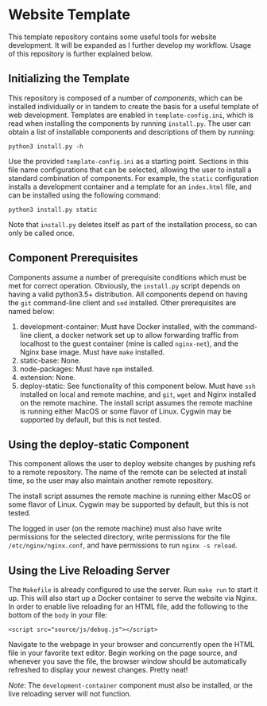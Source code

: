 # Website Template

This template repository contains some useful tools for website development.
It will be expanded as I further develop my workflow. Usage of this repository
is further explained below.

## Initializing the Template

This repository is composed of a number of _components_, which can be installed
individually or in tandem to create the basis for a useful template of web
development. Templates are enabled in `template-config.ini`, which is read when
installing the components by running `install.py`. The user can obtain a list
of installable components and descriptions of them by running:

```
python3 install.py -h
```

Use the provided `template-config.ini` as a starting point. Sections in this
file name configurations that can be selected, allowing the user to install
a standard combination of components. For example, the `static` configuration
installs a development container and a template for an `index.html` file, and
can be installed using the following command:

```
python3 install.py static
```

Note that `install.py` deletes itself as part of the installation process, so
can only be called once.

## Component Prerequisites

Components assume a number of prerequisite conditions which must be met for
correct operation. Obviously, the `install.py` script depends on having a valid
python3.5+ distribution. All components depend on having the `git` command-line
client and `sed` installed. Other prerequisites are named below:

1. development-container: Must have Docker installed, with the command-line
client, a docker network set up to allow forwarding traffic from localhost to
the guest container (mine is called `nginx-net`), and the Nginx base image.
Must have `make` installed.
2. static-base: None.
3. node-packages: Must have `npm` installed.
4. extension: None.
5. deploy-static: See functionality of this component below. Must have `ssh`
installed on local and remote machine, and `git`, `wget` and Nginx installed on
the remote machine. The install script assumes the remote machine is running
either MacOS or some flavor of Linux. Cygwin may be supported by default, but
this is not tested.

## Using the deploy-static Component

This component allows the user to deploy website changes by pushing refs to a
remote repository. The name of the remote can be selected at install time, so
the user may also maintain another remote repository.

The install script assumes the remote machine is running either MacOS or some
flavor of Linux. Cygwin may be supported by default, but this is not tested.

The logged in user (on the remote machine) must also have write permissions for
the selected directory, write permissions for the file `/etc/nginx/nginx.conf`,
and have permissions to run `nginx -s reload`.

## Using the Live Reloading Server

The `Makefile` is already configured to use the server. Run `make run` to start
it up. This will also start up a Docker container to serve the website via
Nginx. In order to enable live reloading for an HTML file, add the following to
the bottom of the `body` in your file:

```
<script src="source/js/debug.js"></script>
```

Navigate to the webpage in your browser and concurrently open the HTML file in
your favorite text editor. Begin working on the page source, and whenever you
save the file, the browser window should be automatically refreshed to display
your newest changes. Pretty neat!

*Note*: The `development-container` component must also be installed, or the
live reloading server will not function.
